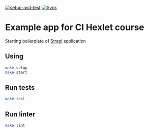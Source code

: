 [![setup-and-test](https://github.com/Terenty-JS/hexlet-my-first-workflow/actions/workflows/set_up.yml/badge.svg?event=push)](https://github.com/Terenty-JS/hexlet-my-first-workflow/actions/workflows/set_up.yml)
[![Synk](https://github.com/Terenty-JS/hexlet-my-first-workflow/actions/workflows/synk-gate.yml/badge.svg?event=push)](https://github.com/Terenty-JS/hexlet-my-first-workflow/actions/workflows/synk-gate.yml)

# Example app for CI Hexlet course

Starting boilerplate of [Strapi](https://strapi.io/) application

## Using

```sh
make setup
make start
```

## Run tests

```sh
make test
```

## Run linter

```sh
make lint
```